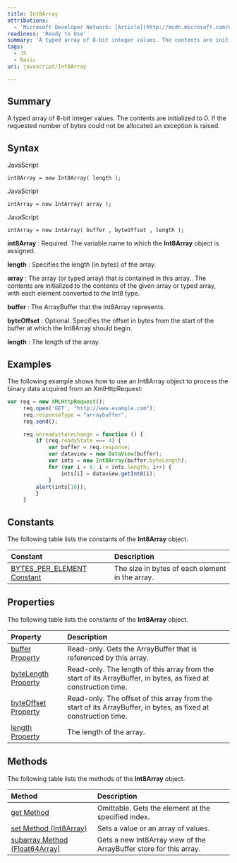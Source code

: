 ```yaml
---
title: Int8Array
attributions:
  - 'Microsoft Developer Network: [Article](http://msdn.microsoft.com/en-us/library/ie/br212462(v=vs.94).aspx)'
readiness: 'Ready to Use'
summary: 'A typed array of 8-bit integer values. The contents are initialized to 0. If the requested number of bytes could not be allocated an exception is raised.'
tags:
  - JS
  - Basic
uri: javascript/Int8Array

---
```

## Summary

A typed array of 8-bit integer values. The contents are initialized to 0. If the requested number of bytes could not be allocated an exception is raised.

## Syntax

<span class="language">JavaScript</span>

    int8Array = new Int8Array( length );

<span class="language">JavaScript</span>

    intArray = new IntArray( array );

<span class="language">JavaScript</span>

    intArray = new IntArray( buffer , byteOffset , length );

**int8Array**
:   Required. The variable name to which the **Int8Array** object is assigned.

**length**
:   Specifies the length (in bytes) of the array.

**array**
:   The array (or typed array) that is contained in this array.. The contents are initialized to the contents of the given array or typed array, with each element converted to the Int8 type.

**buffer**
:   The ArrayBuffer that the Int8Array represents.

**byteOffset**
:   Optional. Specifies the offset in bytes from the start of the buffer at which the Int8Array should begin.

**length**
:   The length of the array.

## Examples

The following example shows how to use an Int8Array object to process the binary data acquired from an XmlHttpRequest:

``` js
var req = new XMLHttpRequest();
     req.open('GET', "http://www.example.com");
     req.responseType = "arraybuffer";
     req.send();

     req.onreadystatechange = function () {
         if (req.readyState === 4) {
             var buffer = req.response;
             var dataview = new DataView(buffer);
             var ints = new Int8Array(buffer.byteLength);
             for (var i = 0; i < ints.length; i++) {
                 ints[i] = dataview.getInt8(i);
             }
         alert(ints[10]);
         }
     }
```

## Constants

The following table lists the constants of the **Int8Array** object.

|Constant|Description|
|:-------|:----------|
|[BYTES\_PER\_ELEMENT Constant](/javascript/Int8Array/BYTES_PER_ELEMENT)|The size in bytes of each element in the array.|

## Properties

The following table lists the constants of the **Int8Array** object.

|Property|Description|
|:-------|:----------|
|[buffer Property](/javascript/Int8Array/buffer)|Read-only. Gets the ArrayBuffer that is referenced by this array.|
|[byteLength Property](/javascript/Int8Array/byteLength)|Read-only. The length of this array from the start of its ArrayBuffer, in bytes, as fixed at construction time.|
|[byteOffset Property](/javascript/Int8Array/byteOffset)|Read-only. The offset of this array from the start of its ArrayBuffer, in bytes, as fixed at construction time.|
|[length Property](/javascript/Int8Array/length)|The length of the array.|

## Methods

The following table lists the methods of the **Int8Array** object.

|Method|Description|
|:-----|:----------|
|[get Method](/javascript/Int8Array/get)|Omittable. Gets the element at the specified index.|
|[set Method (Int8Array)](/javascript/Int8Array/set)|Sets a value or an array of values.|
|[subarray Method (Float64Array)](/javascript/Float64Array/subarray)|Gets a new Int8Array view of the ArrayBuffer store for this array.|


